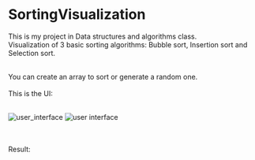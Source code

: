 # SortingVisualization
This is my project in Data structures and algorithms class.<br />
Visualization of 3 basic sorting algorithms: Bubble sort, Insertion sort and Selection sort.<br /><br />

You can create an array to sort or generate a random one.<br /><br />
This is the UI:<br /><br />

![user_interface](https://user-images.githubusercontent.com/57004492/171311627-18aa6e3b-6262-4895-a974-16a607ca59f1.png)
![user interface](https://user-images.githubusercontent.com/57004492/171311428-197829be-12e7-40f0-9f61-95474075d46d.png)

<br /><br />
Result:<br /><br />

